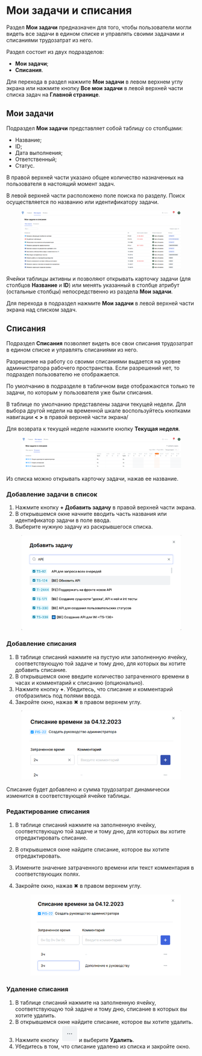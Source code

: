 # Мои задачи и списания

Раздел **Мои задачи** предназначен для того, чтобы пользователи могли видеть все задачи в едином списке и управлять своими задачами и списаниями трудозатрат из него.

Раздел состоит из двух подразделов:

* **Мои задачи**;
* **Списания**.

Для перехода в раздел нажмите **Мои задачи** в левом верхнем углу экрана или нажмите кнопку **Все мои задачи** в левой верхней части списка задач на **Главной странице**.&#x20;

## Мои задачи

Подраздел **Мои задачи** представляет собой таблицу со столбцами:

* Название;
* ID;
* Дата выполнения;
* Ответственный;
* Статус.

В правой верхней части указано общее количество назначенных на пользователя в настоящий момент задач.

В левой верхней части расположено поле поиска по разделу. Поиск осуществляется по названию или идентификатору задачи.&#x20;

<figure><img src="../../.gitbook/assets/изображение (1) (1) (1) (1) (1) (1).png" alt=""><figcaption></figcaption></figure>

Ячейки таблицы активны и позволяют открывать карточку задачи (для столбцов **Название** и **ID**) или менять указанный в столбце атрибут (остальные столбцы) непосредственно из раздела **Мои задачи**.&#x20;

Для перехода в подраздел нажмите **Мои задачи** в левой верхней части экрана над списком задач.&#x20;

## Списания

Подраздел **Списания** позволяет видеть все свои списания трудозатрат в едином списке и управлять списаниями из него.&#x20;

Разрешение на работу со своими списаниями выдается на уровне администратора рабочего пространства. Если разрешений нет, то подраздел пользователю не отображается.&#x20;

По умолчанию в подразделе в табличном виде отображаются только те задачи, по которым у пользователя уже были списания.&#x20;

В таблице по умолчанию представлены задачи текущей недели. Для выбора другой недели на временной шкале воспользуйтесь кнопками навигации **< >** в правой верхней части экрана/

Для возврата к текущей неделе нажмите кнопку **Текущая неделя**.&#x20;

<figure><img src="../../.gitbook/assets/изображение (1) (3).png" alt=""><figcaption></figcaption></figure>

Из списка можно открывать карточку задачи, нажав ее название.

### Добавление задачи в список

1. Нажмите кнопку **+ Добавить задачу** в правой верхней части экрана.
2. В открывшемся окне начните вводить часть названия или идентификатор задачи в поле ввода.
3. Выберите нужную задачу из раскрывшегося списка.&#x20;

<figure><img src="../../.gitbook/assets/изображение (2) (1) (1).png" alt=""><figcaption></figcaption></figure>

### Добавление списания

1. В таблице списаний нажмите на пустую или заполненную ячейку, соответствующую той задаче и тому дню, для которых вы хотите добавить списание.&#x20;
2. В открывшемся окне введите количество затраченного времени в часах и комментарий к списанию (опционально).
3. Нажмите кнопку **+**. Убедитесь, что списание и комментарий отобразились под полями ввода.
4. Закройте окно, нажав ✖ в правом верхнем углу.

<figure><img src="../../.gitbook/assets/изображение (9).png" alt=""><figcaption></figcaption></figure>

Списание будет добавлено и сумма трудозатрат динамически изменится в соответствующей ячейке таблицы.

### Редактирование списания

1. В таблице списаний нажмите на заполненную ячейку, соответствующую той задаче и тому дню, для которых вы хотите отредактировать списание.&#x20;
2. В открывшемся окне найдите списание, которое вы хотите отредактировать.
3. Измените значение затраченного времени или текст комментария в соответствующих полях.&#x20;
4.  Закройте окно, нажав ✖ в правом верхнем углу.

    <figure><img src="../../.gitbook/assets/изображение (8) (1).png" alt=""><figcaption></figcaption></figure>

### Удаление списания

1. В таблице списаний нажмите на заполненную ячейку, соответствующую той задаче и тому дню, списание в которых вы хотите удалить.&#x20;
2. В открывшемся окне найдите списание, которое вы хотите удалить.
3. Нажмите кнопку <img src="../../.gitbook/assets/изображение (11).png" alt="" data-size="line">и выберите **Удалить**.
4. Убедитесь в том, что списание удалено из списка и закройте окно.

###
